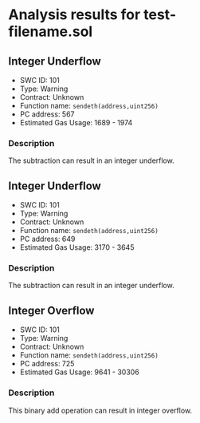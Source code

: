 # Analysis results for test-filename.sol

## Integer Underflow
- SWC ID: 101
- Type: Warning
- Contract: Unknown
- Function name: `sendeth(address,uint256)`
- PC address: 567
- Estimated Gas Usage: 1689 - 1974

### Description

The subtraction can result in an integer underflow.

## Integer Underflow
- SWC ID: 101
- Type: Warning
- Contract: Unknown
- Function name: `sendeth(address,uint256)`
- PC address: 649
- Estimated Gas Usage: 3170 - 3645

### Description

The subtraction can result in an integer underflow.

## Integer Overflow
- SWC ID: 101
- Type: Warning
- Contract: Unknown
- Function name: `sendeth(address,uint256)`
- PC address: 725
- Estimated Gas Usage: 9641 - 30306

### Description

This binary add operation can result in integer overflow.
